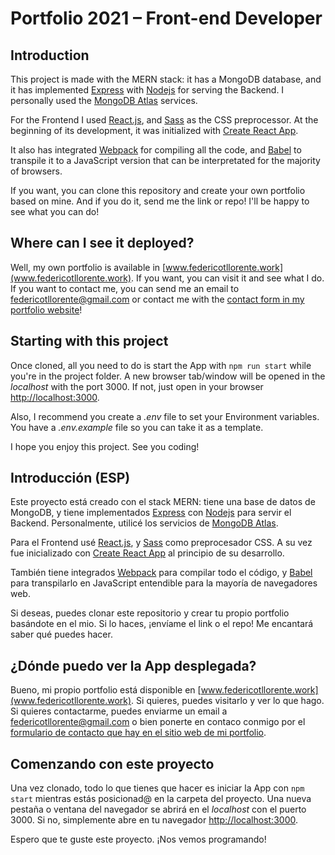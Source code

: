 # Portfolio 2021 – Front-end Developer

## Introduction

This project is made with the MERN stack: it has a MongoDB database, and it has implemented [Express](https://expressjs.com/) with [Nodejs](https://nodejs.org/) for serving the Backend. I personally used the [MongoDB Atlas](https://www.mongodb.com/cloud/atlas) services.

For the Frontend I used [React.js](https://reactjs.org/), and [Sass](https://sass-lang.com/) as the CSS preprocessor. At the beginning of its development, it was initialized with [Create React App](https://github.com/facebook/create-react-app).

It also has integrated [Webpack](https://webpack.js.org/) for compiling all the code, and [Babel](https://babeljs.io/) to transpile it to a JavaScript version that can be interpretated for the majority of browsers.

If you want, you can clone this repository and create your own portfolio based on mine. And if you do it, send me the link or repo! I'll be happy to see what you can do!

## Where can I see it deployed?

Well, my own portfolio is available in [www.federicotllorente.work](www.federicotllorente.work). If you want, you can visit it and see what I do. If you want to contact me, you can send me an email to [federicotllorente@gmail.com](mailto:federicotllorente@gmail.com) or contact me with the [contact form in my portfolio website](www.federicotllorente.work/contact)!

## Starting with this project

Once cloned, all you need to do is start the App with `npm run start` while you're in the project folder. A new browser tab/window will be opened in the *localhost* with the port 3000. If not, just open in your browser [http://localhost:3000](http://localhost:3000).

Also, I recommend you create a *.env* file to set your Environment variables. You have a *.env.example* file so you can take it as a template.

I hope you enjoy this project. See you coding!

## Introducción (ESP)

Este proyecto está creado con el stack MERN: tiene una base de datos de MongoDB, y tiene implementados [Express](https://expressjs.com/) con [Nodejs](https://nodejs.org/) para servir el Backend. Personalmente, utilicé los servicios de [MongoDB Atlas](https://www.mongodb.com/cloud/atlas).

Para el Frontend usé [React.js](https://reactjs.org/), y [Sass](https://sass-lang.com/) como preprocesador CSS. A su vez fue inicializado con [Create React App](https://github.com/facebook/create-react-app) al principio de su desarrollo.

También tiene integrados [Webpack](https://webpack.js.org/) para compilar todo el código, y [Babel](https://babeljs.io/) para transpilarlo en JavaScript entendible para la mayoría de navegadores web.

Si deseas, puedes clonar este repositorio y crear tu propio portfolio basándote en el mio. Si lo haces, ¡envíame el link o el repo! Me encantará saber qué puedes hacer.

## ¿Dónde puedo ver la App desplegada?

Bueno, mi propio portfolio está disponible en [www.federicotllorente.work](www.federicotllorente.work). Si quieres, puedes visitarlo y ver lo que hago. Si quieres contactarme, puedes enviarme un email a [federicotllorente@gmail.com](mailto:federicotllorente@gmail.com) o bien ponerte en contaco conmigo por el [formulario de contacto que hay en el sitio web de mi portfolio](www.federicotllorente.work/contact).

## Comenzando con este proyecto

Una vez clonado, todo lo que tienes que hacer es iniciar la App con `npm start` mientras estás posicionad@ en la carpeta del proyecto. Una nueva pestaña o ventana del navegador se abrirá en el *localhost* con el puerto 3000. Si no, simplemente abre en tu navegador [http://localhost:3000](http://localhost:3000).

Espero que te guste este proyecto. ¡Nos vemos programando!
